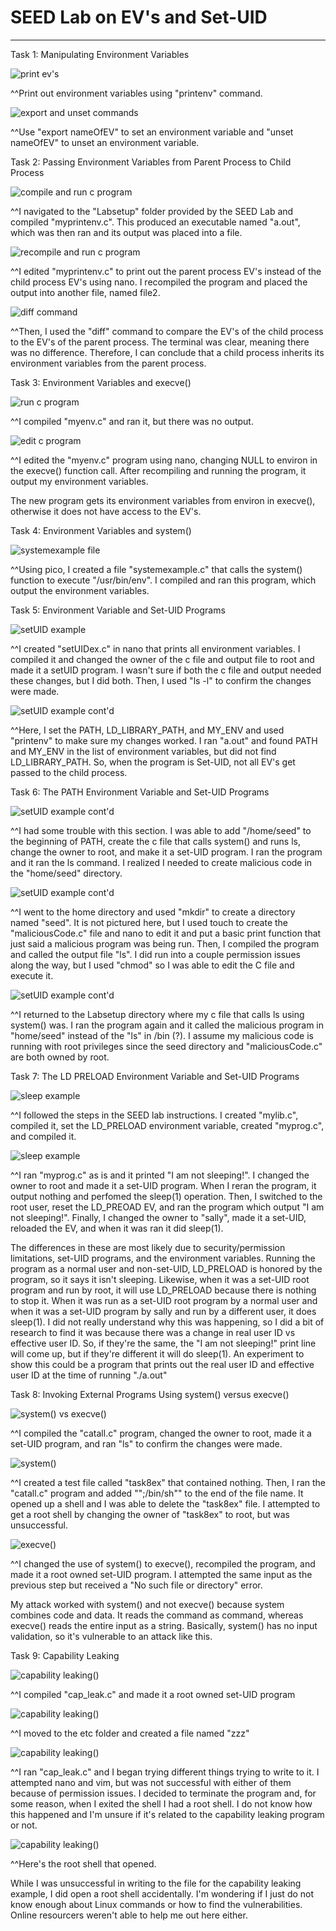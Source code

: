 
# SEED Lab on EV's and Set-UID

---

Task 1: Manipulating Environment Variables

![print ev's](../images/l2q1.png)

^^Print out environment variables using "printenv" command.

![export and unset commands](../images/l2q2.png)

^^Use "export nameOfEV" to set an environment variable and "unset nameOfEV" to unset an environment variable.

Task 2: Passing Environment Variables from Parent Process to Child Process

![compile and run c program](../images/l2q3.png)

^^I navigated to the "Labsetup" folder provided by the SEED Lab and compiled "myprintenv.c". This produced an executable named "a.out", which was then ran and its output was placed into a file.

![recompile and run c program](../images/l2q4.png)

^^I edited "myprintenv.c" to print out the parent process EV's instead of the child process EV's using nano. I recompiled the program and placed the output into another file, named file2.

![diff command](../images/l2q5.png)

^^Then, I used the "diff" command to compare the EV's of the child process to the EV's of the parent process. The terminal was clear, meaning there was no difference. Therefore, I can conclude that a child process inherits its environment variables from the parent process.

Task 3: Environment Variables and execve()

![run c program](../images/l2q6.png)

^^I compiled "myenv.c" and ran it, but there was no output.

![edit c program](../images/l2q7.png)

^^I edited the "myenv.c" program using nano, changing NULL to environ in the execve() function call. After recompiling and running the program, it output my environment variables. 

The new program gets its environment variables from environ in execve(), otherwise it does not have access to the EV's.

Task 4: Environment Variables and system()

![systemexample file](../images/l2q8.png)

^^Using pico, I created a file "systemexample.c" that calls the system() function to execute "/usr/bin/env". I compiled and ran this program, which output the environment variables.

Task 5: Environment Variable and Set-UID Programs

![setUID example](../images/l2q9.png)

^^I created "setUIDex.c" in nano that prints all environment variables. I compiled it and changed the owner of the c file and output file to root and made it a setUID program. I wasn't sure if both the c file and output needed these changes, but I did both. Then, I used "ls -l" to confirm the changes were made.

![setUID example cont'd](../images/l2q10.png)

^^Here, I set the PATH, LD_LIBRARY_PATH, and MY_ENV and used "printenv" to make sure my changes worked. I ran "a.out" and found PATH and MY_ENV in the list of environment variables, but did not find LD_LIBRARY_PATH. So, when the program is Set-UID, not all EV's get passed to the child process. 

Task 6: The PATH Environment Variable and Set-UID Programs

![setUID example cont'd](../images/l2q11.png)

^^I had some trouble with this section. I was able to add "/home/seed" to the beginning of PATH, create the c file that calls system() and runs ls, change the owner to root, and make it a set-UID program. I ran the program and it ran the ls command. I realized I needed to create malicious code in the "home/seed" directory.

![setUID example cont'd](../images/l2q12.png)

^^I went to the home directory and used "mkdir" to create a directory named "seed". It is not pictured here, but I used touch to create the "maliciousCode.c" file and nano to edit it and put a basic print function that just said a malicious program was being run. Then, I compiled the program and called the output file "ls". I did run into a couple permission issues along the way, but I used "chmod" so I was able to edit the C file and execute it.

![setUID example cont'd](../images/l2q13.png)

^^I returned to the Labsetup directory where my c file that calls ls using system() was. I ran the program again and it called the malicious program in "home/seed" instead of the "ls" in /bin (?). I assume my malicious code is running with root privileges since the seed directory and "maliciousCode.c" are both owned by root.

Task 7: The LD PRELOAD Environment Variable and Set-UID Programs

![sleep example](../images/l2q14.png)

^^I followed the steps in the SEED lab instructions. I created "mylib.c", compiled it, set the LD_PRELOAD environment variable, created "myprog.c", and compiled it.

![sleep example](../images/l2q15.png)

^^I ran "myprog.c" as is and it printed "I am not sleeping!". I changed the owner to root and made it a set-UID program. When I reran the program, it output nothing and perfomed the sleep(1) operation. Then, I switched to the root user, reset the LD_PREOAD EV, and ran the program which output "I am not sleeping!". Finally, I changed the owner to "sally", made it a set-UID, reloaded the EV, and when it was ran it did sleep(1).

The differences in these are most likely due to security/permission limitations, set-UID programs, and the environment variables. Running the program as a normal user and non-set-UID, LD_PRELOAD is honored by the program, so it says it isn't sleeping. Likewise, when it was a set-UID root program and run by root, it will use LD_PRELOAD because there is nothing to stop it. When it was run as a set-UID root program by a normal user and when it was a set-UID program by sally and run by a different user, it does sleep(1). I did not really understand why this was happening, so I did a bit of research to find it was because there was a change in real user ID vs effective user ID. So, if they're the same, the "I am not sleeping!" print line will come up, but if they're different it will do sleep(1). An experiment to show this could be a program that prints out the real user ID and effective user ID at the time of running "./a.out"

Task 8: Invoking External Programs Using system() versus execve()

![system() vs execve()](../images/l2q16.png)

^^I compiled the "catall.c" program, changed the owner to root, made it a set-UID program, and ran "ls" to confirm the changes were made.

![system()](../images/l2q17.png)

^^I created a test file called "task8ex" that contained nothing. Then, I ran the "catall.c" program and added "";/bin/sh"" to the end of the file name. It opened up a shell and I was able to delete the "task8ex" file. I attempted to get a root shell by changing the owner of "task8ex" to root, but was unsuccessful.

![execve()](../images/l2q18.png)

^^I changed the use of system() to execve(), recompiled the program, and made it a root owned set-UID program. I attempted the same input as the previous step but received a "No such file or directory" error.

My attack worked with system() and not execve() because system combines code and data. It reads the command as command, whereas execve() reads the entire input as a string. Basically, system() has no 
input validation, so it's vulnerable to an attack like this.

Task 9: Capability Leaking

![capability leaking()](../images/l2q19.png)

^^I compiled "cap_leak.c" and made it a root owned set-UID program

![capability leaking()](../images/l2q20.png)

^^I moved to the etc folder and created a file named "zzz"

![capability leaking()](../images/l2q21.png)

^^I ran "cap_leak.c" and I began trying different things trying to write to it. I attempted nano and vim, but was not successful with either of them because of permission issues. I decided to terminate the program and, for some reason, when I exited the shell I had a root shell. I do not know how this happened and I'm unsure if it's related to the capability leaking program or not. 

![capability leaking()](../images/l2q22.png)

^^Here's the root shell that opened. 

While I was unsuccessful in writing to the file for the capability leaking example, I did open a root shell accidentally. I'm wondering if I just do not know enough about Linux commands or how to find the vulnerabilities. Online resourcers weren't able to help me out here either.






 



